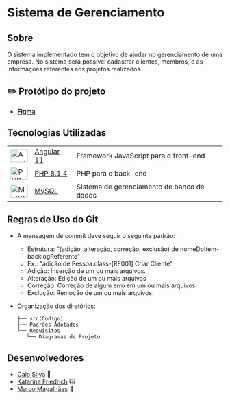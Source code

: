 # Sistema de Gerenciamento

## Sobre

O sistema implementado tem o objetivo de ajudar no gerenciamento de uma empresa. No sistema será possível cadastrar clientes, membros, e as informações referentes aos projetos realizados.

## :pencil2: Protótipo do projeto

-   **[Figma](https://www.figma.com/file/a6pjKOil2gnofPOERM9okO/Projeto-CKM?node-id=0%3A1)**

## Tecnologias Utilizadas

<table border-collapse=collapse>
  <tr>
    <td><img alt="Angular" height="30" width="40" src="https://cdn.jsdelivr.net/gh/devicons/devicon/icons/angularjs/angularjs-original.svg" /> </td>
    <td><a href="https://angular.io/docs" target="_blank">Angular 11</a></td>
    <td>Framework JavaScript para o front-end</td>
  </tr>
  <tr>
    <td><img alt="PHP" height="30" width="40"  src="https://www.php.net//images/logos/new-php-logo.svg" /></td>
    <td><a href="https://www.php.net/docs.php" target="_blank">PHP 8.1.4</a></td>
    <td>PHP para o back-end</td>
  </tr>
  <tr>
    <td><img alt="MySQL" height="30" width="40" src="https://cdn.jsdelivr.net/gh/devicons/devicon/icons/mysql/mysql-original.svg" /></td>
    <td><a href="https://dev.mysql.com/doc/" target="_blank">MySQL</a></td>
    <td>Sistema de gerenciamento de banco de dados</td>
  </tr>
</table>

## Regras de Uso do Git

- A mensagem de commit deve seguir o seguinte padrão:
    - Estrutura: "(adição, alteração, correção, exclusão) de nomeDoItem-backlogReferente"
    - Ex.: "adição de Pessoa.class-[RF001] Criar Cliente"
    - Adição: Inserção de um ou mais arquivos.
    - Alteração: Edição de um ou mais arquivos
    - Correção: Correção de algum erro em um ou mais arquivos.
    - Exclução: Remoção de um ou mais arquivos.
    
- Organização dos diretórios:
     ```
    ├── src(Codigo)
    ├── Padrões Adotados
    └── Requisitos
        └── Diagramas de Projeto
    ```

## Desenvolvedores

- [Caio Silva](https://github.com/CaioMatheu5) :dragon:
- [Katarina Friedrich](https://github.com/katfr) :cat:
- [Marco Magalhães](https://github.com/lieko0) :owl:
